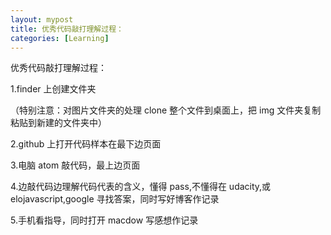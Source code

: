 ```yaml
---
layout: mypost
title: 优秀代码敲打理解过程：
categories: [Learning]
---
```


优秀代码敲打理解过程：

1.finder 上创建文件夹

（特别注意：对图片文件夹的处理 clone 整个文件到桌面上，把 img 文件夹复制粘贴到新建的文件夹中）

2.github 上打开代码样本在最下边页面

3.电脑 atom 敲代码，最上边页面

4.边敲代码边理解代码代表的含义，懂得 pass,不懂得在 udacity,或 elojavascript,google 寻找答案，同时写好博客作记录

5.手机看指导，同时打开 macdow 写感想作记录

